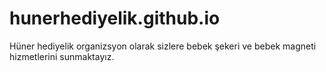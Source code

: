 # hunerhediyelik.github.io
Hüner hediyelik organizsyon olarak sizlere bebek şekeri ve bebek magneti hizmetlerini sunmaktayız.
